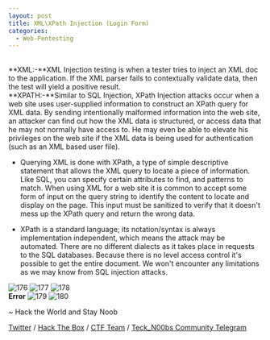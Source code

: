 ```yaml
---
layout: post
title: XML\XPath Injection (Login Form)
categories:
  - Web-Pentesting
---
```


<br>**XML:-**XML Injection testing is when a tester tries to inject an XML doc to the application. If the XML parser fails to contextually validate data, then the test will yield a positive result.
<br>**XPATH:-**Similar to SQL Injection, XPath Injection attacks occur when a web site uses user-supplied information to construct an XPath query for XML data. By sending intentionally malformed information into the web site, an attacker can find out how the XML data is structured, or access data that he may not normally have access to. He may even be able to elevate his privileges on the web site if the XML data is being used for authentication (such as an XML based user file).
  
  * Querying XML is done with XPath, a type of simple descriptive statement that allows the XML query to locate a piece of information. Like SQL, you can specify certain attributes to find, and patterns to match. When using XML for a web site it is common to accept some form of input on the query string to identify the content to locate and display on the page. This input must be sanitized to verify that it doesn't mess up the XPath query and return the wrong data.
  
  * XPath is a standard language; its notation/syntax is always implementation independent, which means the attack may be automated. There are no different dialects as it takes place in requests to the SQL databases. Because there is no level access control it's possible to get the entire document. We won't encounter any limitations as we may know from SQL injection attacks.

![176](https://teckk2.github.io/assets/images/Web%20Pentest/A1/176.png)
![177](https://teckk2.github.io/assets/images/Web%20Pentest/A1/177.png)
![178](https://teckk2.github.io/assets/images/Web%20Pentest/A1/178.png)
<br>**Error**
![179](https://teckk2.github.io/assets/images/Web%20Pentest/A1/179.png)
![180](https://teckk2.github.io/assets/images/Web%20Pentest/A1/180.png)

<p class="message">
  ~ Hack the World and Stay Noob
</p>

[Twitter](https://twitter.com/Teck__K2) / [Hack The Box](https://www.hackthebox.eu/profile/966) / [CTF Team](https://ctftime.org/team/20102) /
[Teck_N00bs Community Telegram](https://t.me/Teck_N00bs)

<script src="https://www.hackthebox.eu/badge/966"> </script>
